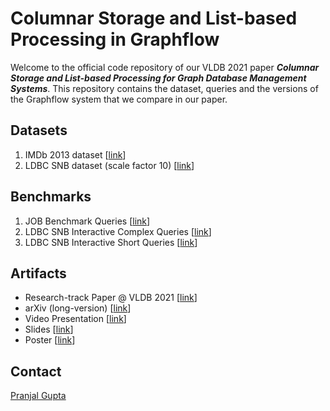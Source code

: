 

# Columnar Storage and List-based Processing in Graphflow

Welcome to the official code repository of our VLDB 2021 paper ***Columnar Storage and List-based Processing for Graph
Database Management Systems***. This repository contains the dataset, queries and the versions of the Graphflow system that we compare in our paper. 

## Datasets

1. IMDb 2013 dataset [[link](https://drive.google.com/drive/folders/1JI6zLst8zz7dlg0KgbNsjiPxa_yWdRaO?usp=sharing)]
2. LDBC SNB dataset (scale factor 10) [[link]()]

## Benchmarks

1. JOB Benchmark Queries [[link](https://github.com/graphflow/graphflow-columnar-techniques/tree/master/queries/job-benchmark)]
2. LDBC SNB Interactive Complex Queries [[link]()]
3. LDBC SNB Interactive Short Queries [[link]()]

## Artifacts

- Research-track Paper @ VLDB 2021 [[link](https://https://www.vldb.org/pvldb/vol14/p2491-gupta.pdf)]
- arXiv (long-version) [[link](https://arxiv.org/abs/2103.02284)]
- Video Presentation [[link](https://www.youtube.com/watch?v=2xN27cvfuEw)]
- Slides [[link](https://docs.google.com/presentation/d/1CKrk6CD6JiQyMl-PQ_aJ_blGfvARL5kbKgKNj1HXMQo/edit?usp=sharing)]
- Poster [[link](https://drive.google.com/file/d/1c0wjGMgqGMdavt8_xvlf_bEmrtPvbvYF/view?usp=sharing)]

## Contact 
[Pranjal Gupta](https://https://www.linkedin.com/in/g31pranjal/)
